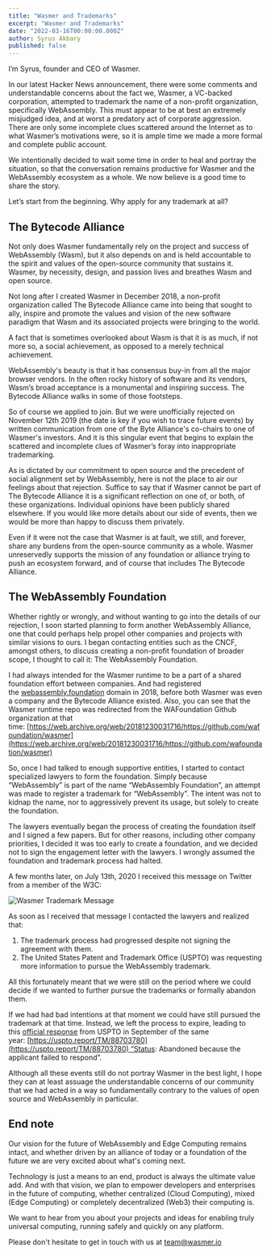 ```yaml
---
title: "Wasmer and Trademarks"
excerpt: "Wasmer and Trademarks"
date: "2022-03-16T00:00:00.000Z"
author: Syrus Akbary
published: false
---
```


I’m Syrus, founder and CEO of Wasmer.

In our latest Hacker News announcement, there were some comments and understandable concerns about the fact we, Wasmer, a VC-backed corporation, attempted to trademark the name of a non-profit organization, specifically WebAssembly. This must appear to be at best an extremely misjudged idea, and at worst a predatory act of corporate aggression. There are only some incomplete clues scattered around the Internet as to what Wasmer’s motivations were, so it is ample time we made a more formal and complete public account.

We intentionally decided to wait some time in order to heal and portray the situation, so that the conversation remains productive for Wasmer and the WebAssembly ecosystem as a whole. We now believe is a good time to share the story.

Let’s start from the beginning. Why apply for any trademark at all?

## The Bytecode Alliance

Not only does Wasmer fundamentally rely on the project and success of WebAssembly (Wasm), but it also depends on and is held accountable to the spirit and values of the open-source community that sustains it. Wasmer, by necessity, design, and passion lives and breathes Wasm and open source.

Not long after I created Wasmer in December 2018, a non-profit organization called The Bytecode Alliance came into being that sought to ally, inspire and promote the values and vision of the new software paradigm that Wasm and its associated projects were bringing to the world.

A fact that is sometimes overlooked about Wasm is that it is as much, if not more so, a social achievement, as opposed to a merely technical achievement.

WebAssembly's beauty is that it has consensus buy-in from all the major browser vendors. In the often rocky history of software and its vendors, Wasm’s broad acceptance is a monumental and inspiring success. The Bytecode Alliance walks in some of those footsteps.

So of course we applied to join. But we were unofficially rejected on November 12th 2019 (the date is key if you wish to trace future events) by written communication from one of the Byte Alliance's co-chairs to one of Wasmer's investors. And it is this singular event that begins to explain the scattered and incomplete clues of Wasmer’s foray into inappropriate trademarking.

As is dictated by our commitment to open source and the precedent of social alignment set by WebAssembly, here is not the place to air our feelings about that rejection. Suffice to say that if Wasmer cannot be part of The Bytecode Alliance it is a significant reflection on one of, or both, of these organizations. Individual opinions have been publicly shared elsewhere. If you would like more details about our side of events, then we would be more than happy to discuss them privately.

Even if it were not the case that Wasmer is at fault, we still, and forever, share any burdens from the open-source community as a whole. Wasmer unreservedly supports the mission of any foundation or alliance trying to push an ecosystem forward, and of course that includes The Bytecode Alliance.

## The WebAssembly Foundation

Whether rightly or wrongly, and without wanting to go into the details of our rejection, I soon started planning to form another WebAssembly Alliance, one that could perhaps help propel other companies and projects with similar visions to ours. I began contacting entities such as the CNCF, amongst others, to discuss creating a non-profit foundation of broader scope, I thought to call it: The WebAssembly Foundation.

I had always intended for the Wasmer runtime to be a part of a shared foundation effort between companies. And had registered the [webassembly.foundation](http://webassembly.foundation/) domain in 2018, before both Wasmer was even a company and the Bytecode Alliance existed. Also, you can see that the Wasmer runtime repo was redirected from the WAFoundation Github organization at that time: [https://web.archive.org/web/20181230031716/https://github.com/wafoundation/wasmer](https://web.archive.org/web/20181230031716/https://github.com/wafoundation/wasmer)

So, once I had talked to enough supportive entities, I started to contact specialized lawyers to form the foundation. Simply because “WebAssembly” is part of the name “WebAssembly Foundation”, an attempt was made to register a trademark for “WebAssembly”. The intent was not to kidnap the name, nor to aggressively prevent its usage, but solely to create the foundation.

The lawyers eventually began the process of creating the foundation itself and I signed a few papers. But for other reasons, including other company priorities, I decided it was too early to create a foundation, and we decided not to sign the engagement letter with the lawyers. I wrongly assumed the foundation and trademark process had halted.

A few months later, on July 13th, 2020 I received this message on Twitter from a member of the W3C:

![Wasmer Trademark Message](/images/blog/trademark-message.png)

As soon as I received that message I contacted the lawyers and realized that:

1. The trademark process had progressed despite not signing the agreement with them.
2. The United States Patent and Trademark Office (USPTO) was requesting more information to pursue the WebAssembly trademark.

All this fortunately meant that we were still on the period where we could decide if we wanted to further pursue the trademarks or formally abandon them.

If we had had bad intentions at that moment we could have still pursued the trademark at that time. Instead, we left the process to expire, leading to this [official response](https://uspto.report/TM/88703780/NOA20200914205937/) from USPTO in September of the same year: [https://uspto.report/TM/88703780](https://uspto.report/TM/88703780) “Status: Abandoned because the applicant failed to respond”.

Although all these events still do not portray Wasmer in the best light, I hope they can at least assuage the understandable concerns of our community that we had acted in a way so fundamentally contrary to the values of open source and WebAssembly in particular.

## End note

Our vision for the future of WebAssembly and Edge Computing remains intact, and whether driven by an alliance of today or a foundation of the future we are very excited about what's coming next.

Technology is just a means to an end, product is always the ultimate value add. And with that vision, we plan to empower developers and enterprises in the future of computing, whether centralized (Cloud Computing), mixed (Edge Computing) or completely decentralized (Web3) their computing is.

We want to hear from you about your projects and ideas for enabling truly universal computing, running safely and quickly on any platform.

Please don't hesitate to get in touch with us at team@wasmer.io
